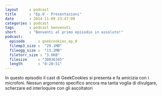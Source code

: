 ```yaml
---
layout     : podcast
title      : "Ep.0 - Presentazioni"
date       : 2014-11-09 23:47:09
categories : podcast
tags       : podcast benvenuti
short      : "Benventi al primo episodio in assoluto!"
podcast:
  episode      : geekcookies_ep_0
  filemp3_size :  "29.1MB"
  fileogg_size :  "13.2MB"
  filetorr_size : "3.6KB"
  filesize     : "30036345"
  length       : "0:20:51"
---
```

 
In questo episodio il cast di GeekCookies si presenta e fa amicizia con i microfoni.
Nessun argomento specifico ancora ma tanta voglia di divulgare, scherzare ed interloquire con gli ascoltatori

<!-- more -->

